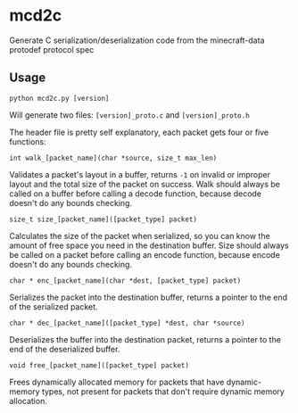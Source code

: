 # mcd2c

Generate C serialization/deserialization code from the minecraft-data protodef protocol spec

## Usage

`python mcd2c.py [version]`

Will generate two files: `[version]_proto.c` and `[version]_proto.h`

The header file is pretty self explanatory, each packet gets four or five functions:

`int walk_[packet_name](char *source, size_t max_len)`

Validates a packet's layout in a buffer, returns `-1` on invalid or improper layout and the total size of the packet on success. Walk should always be called on a buffer before calling a decode function, because decode doesn't do any bounds checking.

`size_t size_[packet_name]([packet_type] packet)`

Calculates the size of the packet when serialized, so you can know the amount of free space you need in the destination buffer. Size should always be called on a packet before calling an encode function, because encode doesn't do any bounds checking.

`char * enc_[packet_name](char *dest, [packet_type] packet)`

Serializes the packet into the destination buffer, returns a pointer to the end of the serialized packet.

`char * dec_[packet_name]([packet_type] *dest, char *source)`

Deserializes the buffer into the destination packet, returns a pointer to the end of the deserialized buffer.

`void free_[packet_name]([packet_type] packet)`

Frees dynamically allocated memory for packets that have dynamic-memory types, not present for packets that don't require dynamic memory allocation.

